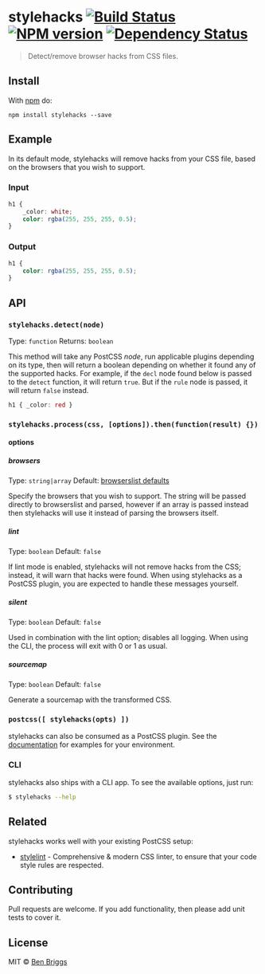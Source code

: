 # stylehacks [![Build Status](https://travis-ci.org/ben-eb/stylehacks.svg?branch=master)][ci] [![NPM version](https://badge.fury.io/js/stylehacks.svg)][npm] [![Dependency Status](https://gemnasium.com/ben-eb/stylehacks.svg)][deps]

> Detect/remove browser hacks from CSS files.

## Install

With [npm](https://npmjs.org/package/stylehacks) do:

```
npm install stylehacks --save
```

## Example

In its default mode, stylehacks will remove hacks from your CSS file, based on
the browsers that you wish to support.

### Input

```css
h1 {
    _color: white;
    color: rgba(255, 255, 255, 0.5);
}
```

### Output

```css
h1 {
    color: rgba(255, 255, 255, 0.5);
}
```

## API

### `stylehacks.detect(node)`

Type: `function`
Returns: `boolean`

This method will take any PostCSS *node*, run applicable plugins depending on
its type, then will return a boolean depending on whether it found any of
the supported hacks. For example, if the `decl` node found below is passed to
the `detect` function, it will return `true`. But if the `rule` node is passed,
it will return `false` instead.

```css
h1 { _color: red }
```

### `stylehacks.process(css, [options]).then(function(result) {})`

#### options

##### browsers

Type: `string|array`
Default: [browserslist defaults](https://github.com/ai/browserslist)

Specify the browsers that you wish to support. The string will be passed
directly to browserslist and parsed, however if an array is passed instead then
stylehacks will use it instead of parsing the browsers itself.

##### lint

Type: `boolean`
Default: `false`

If lint mode is enabled, stylehacks will not remove hacks from the CSS; instead,
it will warn that hacks were found. When using stylehacks as a PostCSS plugin,
you are expected to handle these messages yourself.

##### silent

Type: `boolean`
Default: `false`

Used in combination with the lint option; disables all logging. When using the
CLI, the process will exit with 0 or 1 as usual.

##### sourcemap

Type: `boolean`
Default: `false`

Generate a sourcemap with the transformed CSS.

### `postcss([ stylehacks(opts) ])`

stylehacks can also be consumed as a PostCSS plugin. See the
[documentation](https://github.com/postcss/postcss#usage) for examples for
your environment.

### CLI

stylehacks also ships with a CLI app. To see the available options, just run:

```sh
$ stylehacks --help
```

## Related

stylehacks works well with your existing PostCSS setup:

* [stylelint] - Comprehensive & modern CSS linter, to ensure that your code
  style rules are respected.

## Contributing

Pull requests are welcome. If you add functionality, then please add unit tests
to cover it.

## License

MIT © [Ben Briggs](http://beneb.info)

[ci]:        https://travis-ci.org/ben-eb/stylehacks
[deps]:      https://gemnasium.com/ben-eb/stylehacks
[npm]:       http://badge.fury.io/js/stylehacks
[postcss]:   https://github.com/postcss/postcss
[stylelint]: https://github.com/stylelint/stylelint
